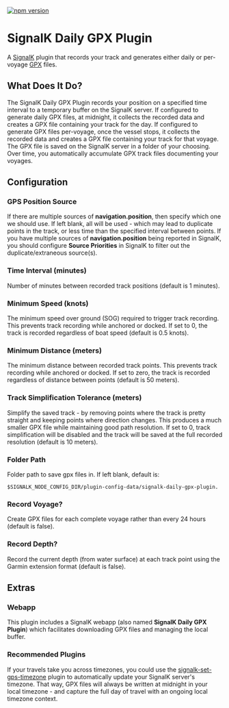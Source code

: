 [![npm version](https://img.shields.io/npm/v/signalk-daily-gpx-plugin.svg)](https://www.npmjs.com/package/signalk-daily-gpx-plugin)

# SignalK Daily GPX Plugin

A [SignalK](https://signalk.org/) plugin that records your track and generates either daily or per-voyage [GPX](http://www.topografix.com/gpx.asp) files.

## What Does It Do?

The SignalK Daily GPX Plugin records your position on a specified time interval to a temporary buffer on the SignalK server. If configured to generate daily GPX files, at midnight, it collects the recorded data and creates a GPX file containing your track for the day. If configured to generate GPX files per-voyage, once the vessel stops, it collects the recorded data and creates a GPX file containing your track for that voyage. The GPX file is saved on the SignalK server in a folder of your choosing. Over time, you automatically accumulate GPX track files documenting your voyages.

## Configuration

### GPS Position Source

If there are multiple sources of **navigation.position**, then specify which one we should use. If left blank, all will be used - which may lead to duplicate points in the track, or less time than the specified interval between points. If you have multiple sources of **navigation.position** being reported in SignalK, you should configure **Source Priorities** in SignalK to filter out the duplicate/extraneous source(s).

### Time Interval (minutes)

Number of minutes between recorded track positions (default is 1 minutes).

### Minimum Speed (knots)

The minimum speed over ground (SOG) required to trigger track recording. This prevents track recording while anchored or docked. If set to 0, the track is recorded regardless of boat speed (default is 0.5 knots).

### Minimum Distance (meters)

The minimum distance between recorded track points. This prevents track recording while anchored or docked. If set to zero, the track is recorded regardless of distance between points (default is 50 meters).

### Track Simplification Tolerance (meters)

Simplify the saved track - by removing points where the track is pretty straight and keeping points where direction changes. This produces a much smaller GPX file while maintaining good path resolution. If set to 0, track simplification will be disabled and the track will be saved at the full recorded resolution (default is 10 meters).

### Folder Path

Folder path to save gpx files in. If left blank, default is:

    $SIGNALK_NODE_CONFIG_DIR/plugin-config-data/signalk-daily-gpx-plugin.

### Record Voyage?

Create GPX files for each complete voyage rather than every 24 hours (default is false).

### Record Depth?

Record the current depth (from water surface) at each track point using the Garmin extension format (default is false).

## Extras

### Webapp

This plugin includes a SignalK webapp (also named **SignalK Daily GPX Plugin**) which facilitates downloading GPX files and managing the local buffer.

### Recommended Plugins

If your travels take you across timezones, you could use the [signalk-set-gps-timezone](https://github.com/hoeken/signalk-set-gps-timezone) plugin to automatically update your SignalK server's timezone. That way, GPX files will always be written at midnight in your local timezone - and capture the full day of travel with an ongoing local timezone context.
